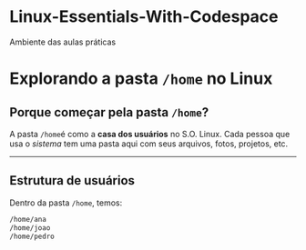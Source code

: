 # Linux-Essentials-With-Codespace
Ambiente das aulas práticas


# Explorando a pasta `/home` no Linux

## Porque começar pela pasta `/home`?
A pasta `/home`é como a **casa dos usuários** no S.O. Linux.
Cada pessoa que usa o *sistema* tem uma pasta aqui com seus arquivos, fotos, projetos, etc.

---

## Estrutura de usuários
Dentro da pasta `/home`, temos:

```bash
/home/ana
/home/joao
/home/pedro
